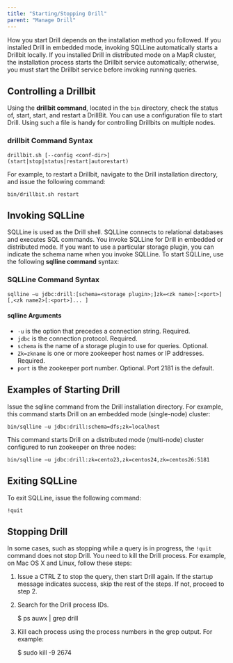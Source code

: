 ```yaml
---
title: "Starting/Stopping Drill"
parent: "Manage Drill"
---
```

How you start Drill depends on the installation method you followed. If you installed Drill in embedded mode, invoking SQLLine automatically starts a Drillbit locally. If you installed Drill in distributed mode on a MapR cluster, the installation process starts the Drillbit service automatically; otherwise,  you must start the Drillbit service before invoking running queries.

## Controlling a Drillbit

Using the **drillbit command**, located in the `bin` directory, check the status of, start, start, and restart a DrillBit. You can use a configuration file to start Drill. Using such a file is handy for controlling Drillbits on multiple nodes.

### drillbit Command Syntax

    drillbit.sh [--config <conf-dir>] (start|stop|status|restart|autorestart)

For example, to restart a Drillbit, navigate to the Drill installation directory, and issue the following command:

    bin/drillbit.sh restart

## Invoking SQLLine
SQLLine is used as the Drill shell. SQLLine connects to relational databases and executes SQL commands. You invoke SQLLine for Drill in embedded or distributed mode. If you want to use a particular storage plugin, you can indicate the schema name when you invoke SQLLine.
To start SQLLine, use the following **sqlline command** syntax:

### SQLLine Command Syntax

    sqlline –u jdbc:drill:[schema=<storage plugin>;]zk=<zk name>[:<port>][,<zk name2>[:<port>]... ]

#### sqlline Arguments 

* `-u` is the option that precedes a connection string. Required.  
* `jdbc` is the connection protocol. Required.  
* `schema` is the name of a storage plugin to use for queries. Optional.  
* `Zk=zkname` is one or more zookeeper host names or IP addresses. Required.  
* `port` is the zookeeper port number. Optional. Port 2181 is the default.  

## Examples of Starting Drill
Issue the sqlline command from the Drill installation directory. For example, this command starts Drill on an embedded mode (single-node) cluster:

    bin/sqlline –u jdbc:drill:schema=dfs;zk=localhost

This command starts Drill on a distributed mode (multi-node) cluster configured to run zookeeper on three nodes:

    bin/sqlline –u jdbc:drill:zk=cento23,zk=centos24,zk=centos26:5181

## Exiting SQLLine

To exit SQLLine, issue the following command:

    !quit

## Stopping Drill

In some cases, such as stopping while a query is in progress, the `!quit` command does not stop Drill. You need to kill the Drill process. For example, on Mac OS X and Linux, follow
these steps:

  1. Issue a CTRL Z to stop the query, then start Drill again. If the startup message indicates success, skip the rest of the steps. If not, proceed to step 2.
  2. Search for the Drill process IDs.
  
        $ ps auwx | grep drill
  3. Kill each process using the process numbers in the grep output. For example:

        $ sudo kill -9 2674  


